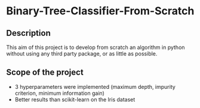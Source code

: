 # Binary-Tree-Classifier-From-Scratch

## Description
This aim of this project is to develop from scratch an algorithm in python without using any third party package, or as little as possible. 
 
## Scope of the project
* 3 hyperparameters were implemented (maximum depth, impurity criterion, minimum information gain)
* Better results than scikit-learn on the Iris dataset
